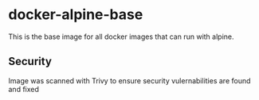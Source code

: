 # docker-alpine-base

This is the base image for all docker images that can run with alpine.

## Security

Image was scanned with Trivy to ensure security vulernabilities are found and fixed
